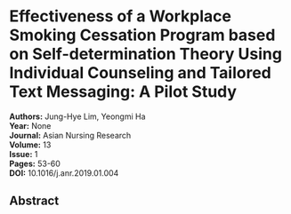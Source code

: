 # Effectiveness of a Workplace Smoking Cessation Program based on Self-determination Theory Using Individual Counseling and Tailored Text Messaging: A Pilot Study

**Authors:** Jung-Hye Lim, Yeongmi Ha  
**Year:** None  
**Journal:** Asian Nursing Research  
**Volume:** 13  
**Issue:** 1  
**Pages:** 53-60  
**DOI:** 10.1016/j.anr.2019.01.004  

## Abstract


